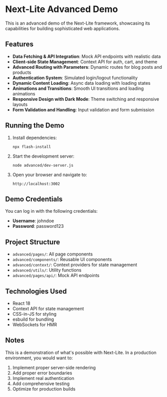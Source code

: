 # Next-Lite Advanced Demo

This is an advanced demo of the Next-Lite framework, showcasing its capabilities for building sophisticated web applications.

## Features

- **Data Fetching & API Integration**: Mock API endpoints with realistic data
- **Client-side State Management**: Context API for auth, cart, and theme
- **Advanced Routing with Parameters**: Dynamic routes for blog posts and products
- **Authentication System**: Simulated login/logout functionality
- **Dynamic Content Loading**: Async data loading with loading states
- **Animations and Transitions**: Smooth UI transitions and loading animations
- **Responsive Design with Dark Mode**: Theme switching and responsive layouts
- **Form Validation and Handling**: Input validation and form submission

## Running the Demo

1. Install dependencies:
   ```
   npx flash-install
   ```

2. Start the development server:
   ```
   node advanced/dev-server.js
   ```

3. Open your browser and navigate to:
   ```
   http://localhost:3002
   ```

## Demo Credentials

You can log in with the following credentials:

- **Username**: johndoe
- **Password**: password123

## Project Structure

- `advanced/pages/`: All page components
- `advanced/components/`: Reusable UI components
- `advanced/context/`: Context providers for state management
- `advanced/utils/`: Utility functions
- `advanced/pages/api/`: Mock API endpoints

## Technologies Used

- React 18
- Context API for state management
- CSS-in-JS for styling
- esbuild for bundling
- WebSockets for HMR

## Notes

This is a demonstration of what's possible with Next-Lite. In a production environment, you would want to:

1. Implement proper server-side rendering
2. Add proper error boundaries
3. Implement real authentication
4. Add comprehensive testing
5. Optimize for production builds
